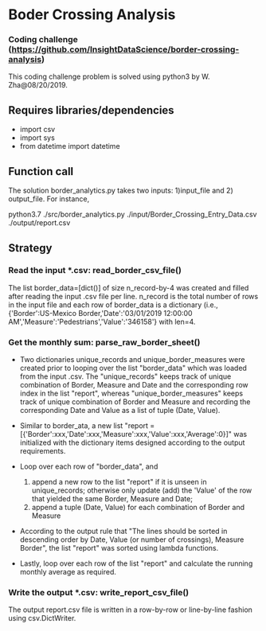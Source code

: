 # Boder Crossing Analysis

### Coding challenge (https://github.com/InsightDataScience/border-crossing-analysis)
This coding challenge problem is solved using python3 by W. Zha@08/20/2019.

## Requires libraries/dependencies
- import csv
- import sys
- from datetime import datetime

## Function call 
The solution border_analytics.py takes two inputs: 1)input_file and 2) output_file. For instance, 

python3.7 ./src/border_analytics.py ./input/Border_Crossing_Entry_Data.csv ./output/report.csv

## Strategy
### Read the input *.csv: read_border_csv_file()
The list border_data=[dict()] of size n_record-by-4 was created and filled after reading the input .csv file per line. n_record is the total number of rows in the input file and each row of border_data is a dictionary (i.e., {'Border':US-Mexico Border,'Date':'03/01/2019 12:00:00 AM','Measure':'Pedestrians','Value':'346158'} with len=4.

### Get the monthly sum: parse_raw_border_sheet()
- Two dictionaries unique_records and unique_border_measures were created prior to looping over the list "border_data" which was loaded from the input .csv. The "unique_records" keeps track of unique combination of Border, Measure and Date and the corresponding row index in the list "report", whereas "unique_border_measures" keeps track of unique combination of Border and Measure and recording the corresponding Date and Value as a list of tuple (Date, Value).

- Similar to border_ata, a new list "report = [{'Border':xxx,'Date':xxx,'Measure':xxx,'Value':xxx,'Average':0}]" was initialized with the dictionary items designed according to the output requirements.

- Loop over each row of "border_data", and
  1) append a new row to the list "report" if it is unseen in unique_records; otherwise only update (add) the 'Value' of the row that yielded the same Border, Measure and Date;
  2) append a tuple (Date, Value) for each combination of Border and Measure
  
- According to the output rule that "The lines should be sorted in descending order by Date, Value (or number of crossings), Measure
Border", the list "report" was sorted using lambda functions.
 
- Lastly, loop over each row of the list "report" and calculate the running monthly average as required.

### Write the output *.csv: write_report_csv_file()
The output report.csv file is written in a row-by-row or line-by-line fashion using csv.DictWriter.

